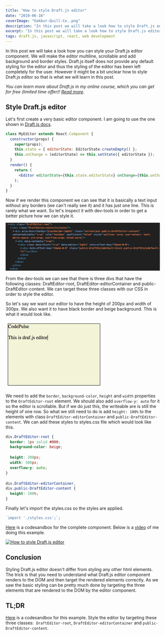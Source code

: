 ```yaml
---
title: "How to style Draft.js editor"
date: "2019-06-16"
coverImage: "Oakbur-Quill-Co..png"
description: "In this post we will take a look how to style Draft.js editor component. How to make the editor multiline, scrollable, add borders and background."
excerpt: "In this post we will take a look how to style Draft.js editor component. How to make the editor multiline, scrollable, add borders and background."
tags: draft.js, javascript, react, web development
---
```


In this post we will take a look how you can style your Draft.js editor component. We will make the editor multiline, scrollable and add background and border styles. Draft.js itself does not provide any default styling for the editor and thus the styling of the editor has been left completely for the user. However it might be a bit unclear how to style Draft.js editor so that is what we will learn in this post.

_You can learn more about Draft.js in my online course, which you can get for free (limited time offer)! [Read more](/blog/rich-text-editing-in-react-with-draft-js-course/)._

## Style Draft.js editor

Let's first create a very basic editor component. I am going to use the one shown in [Draft.js docs](https://draftjs.org/docs/getting-started.html#usage).

```jsx
class MyEditor extends React.Component {
  constructor(props) {
    super(props);
    this.state = { editorState: EditorState.createEmpty() };
    this.onChange = (editorState) => this.setState({ editorState });
  }
  render() {
    return (
      <Editor editorState={this.state.editorState} onChange={this.onChange} />
    );
  }
}
```

Now if we render this component we can see that it is basically a text input without any borders (we can't really see it) and it has just one line. This is rarely what we want. So let's inspect it with dev-tools in order to get a better picture how we can style it.

![Editor component dom tree](./images/Screenshot-2019-06-13-at-21.09.35.png)

From the dev-tools we can see that there is three divs that have the following classes: DraftEditor-root, DraftEditor-editorContainer and public-DraftEditor-content. We can target these three classes with our CSS in order to style the editor.

So let's say we want our editor to have the height of 200px and width of 300px. We also want it to have black border and beige background. This is what it would look like.

![Styled Draft.js editor](./images/Screenshot-2019-06-15-at-8.54.30.png)

We need to add the `border`, `background-color`, `height` and `width` properties to the `DraftEditor-root` element. We should also add `overflow-y: auto` for it so the editor is scrollable. But if we do just this, the writeable are is still the height of one row. So what we still need to do is add `height: 100%` to the elements with class `DraftEditor-editorContainer` and `public-DraftEditor-content`. We can add these styles to styles.css file which would look like this.

```css
div.DraftEditor-root {
  border: 1px solid #000;
  background-color: beige;

  height: 200px;
  width: 300px;
  overflow-y: auto;
}

div.DraftEditor-editorContainer,
div.public-DraftEditor-content {
  height: 100%;
}
```

Finally let's import the styles.css so the styles are applied.

```jsx
`import './styles.css';`;
```

[Here](https://3kgxs.codesandbox.io/) is a codesandbox for the complete component. Below is a [video](http://www.youtube.com/watch?v=u3R5M1mqF-s) of me doing this example.

[![How to style Draft.js editor](http://img.youtube.com/vi/u3R5M1mqF-s/0.jpg)](http://www.youtube.com/watch?v=u3R5M1mqF-s)

## Conclusion

Styling Draft.js editor doesn't differ from styling any other html elements. The trick is that you need to understand what Draft.js editor component renders to the DOM and then target the rendered elements correctly. As we saw the basic styling can be pretty much done by targeting the three elements that are rendered to the DOM by the editor component.

## TL;DR

[Here](https://3kgxs.codesandbox.io/) is a codesandbox for this example. Style the editor by targeting these three classes:  `DraftEditor-root`, `DraftEditor-editorContainer` and `public-DraftEditor-content`.
